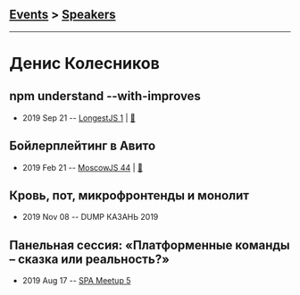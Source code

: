 ## [Events](../README.md) > [Speakers](../speakers.md)
---

# Денис Колесников

## npm understand --with-improves
- 2019 Sep 21 -- [LongestJS 1](https://www.youtube.com/watch?v=Cz6bQw1f23s)  | [:notebook:](http://longestjs.org/slides/01_LongestJS_Denis_Kolesnokiv_npm_understand.pdf)  
## Бойлерплейтинг в Авито
- 2019 Feb 21 -- [MoscowJS 44](https://youtu.be/ro6RlJnCWE0?t=211)  | [:notebook:](https://cloud.mail.ru/public/MK5g/nL6KGV88Q)  
## Кровь, пот, микрофронтенды и монолит
- 2019 Nov 08 -- DUMP КАЗАНЬ 2019    
## Панельная сессия: «Платформенные команды – сказка или реальность?»
- 2019 Aug 17 -- [SPA Meetup 5](https://www.youtube.com/watch?v=mEpwFo4R43w)    

